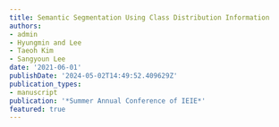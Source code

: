 ```yaml
---
title: Semantic Segmentation Using Class Distribution Information
authors:
- admin
- Hyungmin and Lee
- Taeoh Kim
- Sangyoun Lee
date: '2021-06-01'
publishDate: '2024-05-02T14:49:52.409629Z'
publication_types:
- manuscript
publication: '*Summer Annual Conference of IEIE*'
featured: true
---
```

